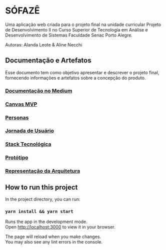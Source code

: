 # SÓFAZÊ
Uma aplicação web criada para o projeto final na unidade curricular Projeto de Desenvolvimento II no Curso Superior de Tecnologia em Análise e Desenvolvimento de Sistemas Faculdade Senac Porto Alegre.

Autoras: Alanda Leote & Aline Necchi


## Documentação e Artefatos

Esse documento tem como objetivo apresentar e descrever o projeto final, fornecendo informações e artefatos sobre a concepção do produto.

### [Documentação no Medium](https://medium.com/@alandaleote/s%C3%B3faze-26a1f8b12433)

### [Canvas MVP](Artefatos%20da%20Documentação/canvas-mvp.md)

### [Personas](Artefatos%20da%20Documentação/personas.md)

### [Jornada de Usuário](Artefatos%20da%20Documentação/jornada-usuario.md) 

### [Stack Tecnológica](Artefatos%20da%20Documentação/stack.md) 

### [Protótipo](Artefatos%20da%20Documentação/prototipo.md)

### [Representação da Arquitetura](Artefatos%20da%20Documentação/arquitetura.md) 





## How to run this project

In the project directory, you can run:

### `yarn install && yarn start`

Runs the app in the development mode.\
Open [http://localhost:3000](http://localhost:3000) to view it in your browser.

The page will reload when you make changes.\
You may also see any lint errors in the console.

